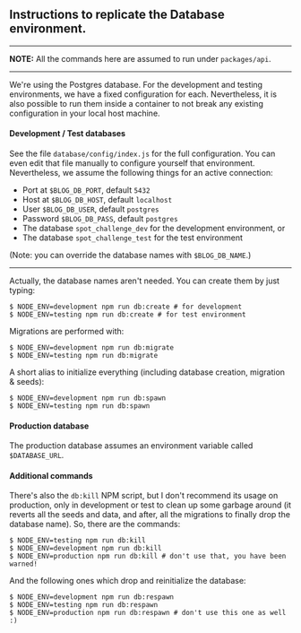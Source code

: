 ## Instructions to replicate the Database environment.

---

**NOTE:** All the commands here are assumed to run under `packages/api`.

---

We're using the Postgres database. For the development and testing environments,
we have a fixed configuration for each. Nevertheless, it is also possible to run
them inside a container to not break any existing configuration in your local
host machine.

#### Development / Test databases

See the file `database/config/index.js` for the full configuration. You
can even edit that file manually to configure yourself that environment.
Nevertheless, we assume the following things for an active connection:
- Port at `$BLOG_DB_PORT`, default `5432`
- Host at `$BLOG_DB_HOST`, default `localhost`
- User `$BLOG_DB_USER`, default `postgres`
- Password `$BLOG_DB_PASS`, default `postgres`
- The database `spot_challenge_dev` for the development environment, or
- The database `spot_challenge_test` for the test environment

(Note: you can override the database names with `$BLOG_DB_NAME`.)

---

Actually, the database names aren't needed. You can create them by just typing:
```shell
$ NODE_ENV=development npm run db:create # for development
$ NODE_ENV=testing npm run db:create # for test environment
```

Migrations are performed with:
```shell
$ NODE_ENV=development npm run db:migrate
$ NODE_ENV=testing npm run db:migrate
```

A short alias to initialize everything (including database creation, migration &
seeds):
```shell
$ NODE_ENV=development npm run db:spawn
$ NODE_ENV=testing npm run db:spawn
```

#### Production database

The production database assumes an environment variable called `$DATABASE_URL`.

#### Additional commands

There's also the `db:kill` NPM script, but I don't recommend its usage on
production, only in development or test to clean up some garbage around (it
reverts all the seeds and data, and after, all the migrations to finally drop
the database name). So,
there are the commands:
```shell
$ NODE_ENV=testing npm run db:kill
$ NODE_ENV=development npm run db:kill
$ NODE_ENV=production npm run db:kill # don't use that, you have been warned!
```

And the following ones which drop and reinitialize the database:
```shell
$ NODE_ENV=development npm run db:respawn
$ NODE_ENV=testing npm run db:respawn
$ NODE_ENV=production npm run db:respawn # don't use this one as well :)
```
